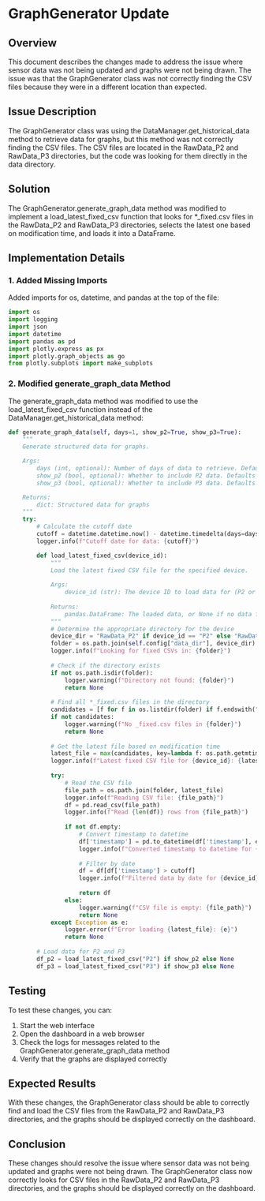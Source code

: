 # GraphGenerator Update

## Overview

This document describes the changes made to address the issue where sensor data was not being updated and graphs were not being drawn. The issue was that the GraphGenerator class was not correctly finding the CSV files because they were in a different location than expected.

## Issue Description

The GraphGenerator class was using the DataManager.get_historical_data method to retrieve data for graphs, but this method was not correctly finding the CSV files. The CSV files are located in the RawData_P2 and RawData_P3 directories, but the code was looking for them directly in the data directory.

## Solution

The GraphGenerator.generate_graph_data method was modified to implement a load_latest_fixed_csv function that looks for *_fixed.csv files in the RawData_P2 and RawData_P3 directories, selects the latest one based on modification time, and loads it into a DataFrame.

## Implementation Details

### 1. Added Missing Imports

Added imports for os, datetime, and pandas at the top of the file:

```python
import os
import logging
import json
import datetime
import pandas as pd
import plotly.express as px
import plotly.graph_objects as go
from plotly.subplots import make_subplots
```

### 2. Modified generate_graph_data Method

The generate_graph_data method was modified to use the load_latest_fixed_csv function instead of the DataManager.get_historical_data method:

```python
def generate_graph_data(self, days=1, show_p2=True, show_p3=True):
    """
    Generate structured data for graphs.

    Args:
        days (int, optional): Number of days of data to retrieve. Defaults to 1.
        show_p2 (bool, optional): Whether to include P2 data. Defaults to True.
        show_p3 (bool, optional): Whether to include P3 data. Defaults to True.

    Returns:
        dict: Structured data for graphs
    """
    try:
        # Calculate the cutoff date
        cutoff = datetime.datetime.now() - datetime.timedelta(days=days)
        logger.info(f"Cutoff date for data: {cutoff}")

        def load_latest_fixed_csv(device_id):
            """
            Load the latest fixed CSV file for the specified device.
            
            Args:
                device_id (str): The device ID to load data for (P2 or P3)
                
            Returns:
                pandas.DataFrame: The loaded data, or None if no data found
            """
            # Determine the appropriate directory for the device
            device_dir = "RawData_P2" if device_id == "P2" else "RawData_P3"
            folder = os.path.join(self.config["data_dir"], device_dir)
            logger.info(f"Looking for fixed CSVs in: {folder}")
            
            # Check if the directory exists
            if not os.path.isdir(folder):
                logger.warning(f"Directory not found: {folder}")
                return None
            
            # Find all *_fixed.csv files in the directory
            candidates = [f for f in os.listdir(folder) if f.endswith("_fixed.csv")]
            if not candidates:
                logger.warning(f"No _fixed.csv files in {folder}")
                return None
            
            # Get the latest file based on modification time
            latest_file = max(candidates, key=lambda f: os.path.getmtime(os.path.join(folder, f)))
            logger.info(f"Latest fixed CSV file for {device_id}: {latest_file}")
            
            try:
                # Read the CSV file
                file_path = os.path.join(folder, latest_file)
                logger.info(f"Reading CSV file: {file_path}")
                df = pd.read_csv(file_path)
                logger.info(f"Read {len(df)} rows from {file_path}")
                
                if not df.empty:
                    # Convert timestamp to datetime
                    df['timestamp'] = pd.to_datetime(df['timestamp'], errors='coerce')
                    logger.info(f"Converted timestamp to datetime for {device_id}")
                    
                    # Filter by date
                    df = df[df['timestamp'] > cutoff]
                    logger.info(f"Filtered data by date for {device_id}, {len(df)} rows remaining")
                    
                    return df
                else:
                    logger.warning(f"CSV file is empty: {file_path}")
                    return None
            except Exception as e:
                logger.error(f"Error loading {latest_file}: {e}")
                return None
        
        # Load data for P2 and P3
        df_p2 = load_latest_fixed_csv("P2") if show_p2 else None
        df_p3 = load_latest_fixed_csv("P3") if show_p3 else None
```

## Testing

To test these changes, you can:

1. Start the web interface
2. Open the dashboard in a web browser
3. Check the logs for messages related to the GraphGenerator.generate_graph_data method
4. Verify that the graphs are displayed correctly

## Expected Results

With these changes, the GraphGenerator class should be able to correctly find and load the CSV files from the RawData_P2 and RawData_P3 directories, and the graphs should be displayed correctly on the dashboard.

## Conclusion

These changes should resolve the issue where sensor data was not being updated and graphs were not being drawn. The GraphGenerator class now correctly looks for CSV files in the RawData_P2 and RawData_P3 directories, and the graphs should be displayed correctly on the dashboard.